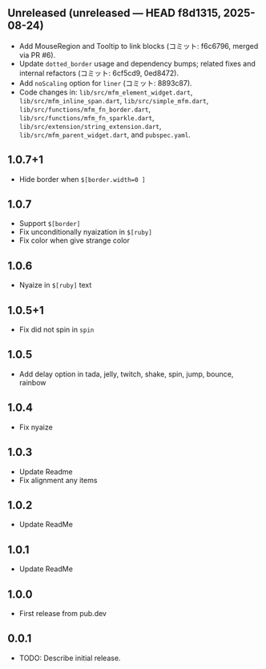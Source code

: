 ## Unreleased (unreleased — HEAD f8d1315, 2025-08-24)

- Add MouseRegion and Tooltip to link blocks (コミット: f6c6796, merged via PR #6).
- Update `dotted_border` usage and dependency bumps; related fixes and internal refactors (コミット: 6cf5cd9, 0ed8472).
- Add `noScaling` option for `liner` (コミット: 8893c87).
- Code changes in: `lib/src/mfm_element_widget.dart`, `lib/src/mfm_inline_span.dart`, `lib/src/simple_mfm.dart`, `lib/src/functions/mfm_fn_border.dart`, `lib/src/functions/mfm_fn_sparkle.dart`, `lib/src/extension/string_extension.dart`, `lib/src/mfm_parent_widget.dart`, and `pubspec.yaml`.

## 1.0.7+1

* Hide border when `$[border.width=0 ]`

## 1.0.7

* Support `$[border]`
* Fix unconditionally nyaization in `$[ruby]`
* Fix color when give strange color

## 1.0.6

* Nyaize in `$[ruby]` text

## 1.0.5+1

* Fix did not spin in `spin`

## 1.0.5

* Add delay option in tada, jelly, twitch, shake, spin, jump, bounce, rainbow

## 1.0.4

* Fix nyaize

## 1.0.3

* Update Readme
* Fix alignment any items

## 1.0.2

* Update ReadMe

## 1.0.1

* Update ReadMe

## 1.0.0

* First release from pub.dev

## 0.0.1

* TODO: Describe initial release.
